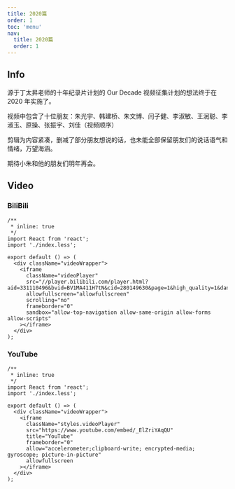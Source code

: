 ```yaml
---
title: 2020篇
order: 1
toc: 'menu'
nav:
  title: 2020篇
  order: 1
---
```


## Info

源于丁太昇老师的十年纪录片计划的 Our Decade 视频征集计划的想法终于在 2020 年实施了。

视频中包含了十位朋友：朱光宇、韩建桥、朱文博、闫子健、李淑敏、王润聪、李淑玉、原操、张振宇、刘佳（视频顺序）

剪辑为内容紧凑，删减了部分朋友想说的话，也未能全部保留朋友们的说话语气和情绪，万望海涵。

期待小朱和他的朋友们明年再会。

## Video

### BiliBili

```tsx
/**
 * inline: true
 */
import React from 'react';
import './index.less';

export default () => (
  <div className="videoWrapper">
    <iframe
      className="videoPlayer"
      src="//player.bilibili.com/player.html?aid=331110496&bvid=BV1MA411H7tN&cid=280149630&page=1&high_quality=1&danmaku=1"
      allowfullscreen="allowfullscreen"
      scrolling="no"
      frameborder="0"
      sandbox="allow-top-navigation allow-same-origin allow-forms allow-scripts"
    ></iframe>
  </div>
);
```

### YouTube

```tsx
/**
 * inline: true
 */
import React from 'react';
import './index.less';

export default () => (
  <div className="videoWrapper">
    <iframe
      className="styles.videoPlayer"
      src="https://www.youtube.com/embed/_ElZriYAqQU"
      title="YouTube"
      frameborder="0"
      allow="accelerometer;clipboard-write; encrypted-media; gyroscope; picture-in-picture"
      allowfullscreen
    ></iframe>
  </div>
);
```
